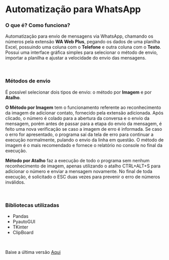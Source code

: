 <h1>Automatização para WhatsApp</h1>

<h3>O que é? Como funciona?</h3>

<p>Automatização para envio de mensagens via WhatsApp, chamando os números pela extensão <strong>WA Web Plus</strong>, pegando os dados de uma planilha Excel, possuindo uma coluna com o <strong>Telefone</strong> e outra coluna com o <strong>Texto</strong>. Possui uma interface gráfica simples para selecionar o método de envio, importar a planilha e ajustar a velocidade do envio das mensagens.</p>

<br>

<h3>Métodos de envio</h3>

<p>É possível selecionar dois tipos de envio: o método por <strong>Imagem</strong> e por <strong>Atalho</strong>.</p>
<p><strong>O Método por Imagem</strong> tem o funcionamento referente ao reconhecimento da imagem de adicionar contato, fornecido pela extensão adicionada. Após clicado, o número é colado para a abertura da conversa e o envio da mensagem, porém antes de passar para a etapa do envio da mensagem, é feito uma nova verificação se caso a imagem de erro é informada. Se caso o erro for apresentado, o programa saí da tela de erro para continuar a execução normalmente, pulando o envio da linha em questão. O método de imagem é o mais recomendado e fornece o relatório no console no final da execução.</p>
<p><strong>Método por Atalho</strong> faz a execução de todo o programa sem nenhum reconhecimento de imagem, apenas utilizando o atalho CTRL+ALT+S para adicionar o número e enviar a mensagem novamente. No final de toda execução, é solicitado o ESC duas vezes para prevenir o erro de números inválidos.</stonrg></p>
<br>

<h3>Bibliotecas utilizadas</h3>
<ul>
    <li>Pandas</li>
    <li>PyautoGUI</li>
    <li>TKinter</li>
    <li>ClipBoard</li>
</ul>

<br>

<p>Baixe a última versão <a href="https://github.com/GabrielSinhorini/excelToWhatsApp/releases/tag/v0.5-alpha">Aqui</a></p>
